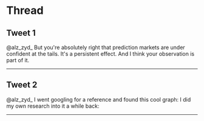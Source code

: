 # Thread

## Tweet 1

@alz_zyd_ But you're absolutely right that prediction markets are under confident at the tails. It's a persistent effect. And I think your observation is part of it.

---

## Tweet 2

@alz_zyd_ I went googling for a reference and found this cool graph: I did my own research into it a while back:

---

